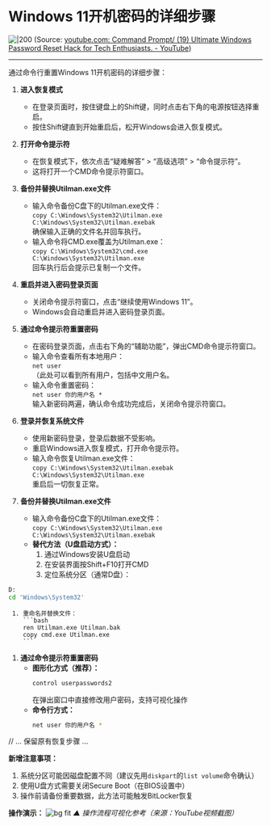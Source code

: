 # Windows 11开机密码的详细步骤


![|200](https://i.ytimg.com/vi/uusyEcdWzPY/hqdefault.jpg)
(Source: [youtube.com: Command Prompt/ (19) Ultimate Windows Password Reset Hack for Tech Enthusiasts. - YouTube](https://youtu.be/uusyEcdWzPY?t=73))


---

通过命令行重置Windows 11开机密码的详细步骤：

1. **进入恢复模式**  
   - 在登录页面时，按住键盘上的Shift键，同时点击右下角的电源按钮选择重启。
   - 按住Shift键直到开始重启后，松开Windows会进入恢复模式。

2. **打开命令提示符**  
   - 在恢复模式下，依次点击“疑难解答” > “高级选项” > “命令提示符”。
   - 这将打开一个CMD命令提示符窗口。

3. **备份并替换Utilman.exe文件**  
   - 输入命令备份C盘下的Utilman.exe文件：  
     `copy C:\Windows\System32\Utilman.exe C:\Windows\System32\Utilman.exebak`  
     确保输入正确的文件名并回车执行。
   - 输入命令将CMD.exe覆盖为Utilman.exe：  
     `copy C:\Windows\System32\cmd.exe C:\Windows\System32\Utilman.exe`  
     回车执行后会提示已复制一个文件。

4. **重启并进入密码登录页面**  
   - 关闭命令提示符窗口，点击“继续使用Windows 11”。
   - Windows会自动重启并进入密码登录页面。

5. **通过命令提示符重置密码**  
   - 在密码登录页面，点击右下角的“辅助功能”，弹出CMD命令提示符窗口。
   - 输入命令查看所有本地用户：  
     `net user`  
     （此处可以看到所有用户，包括中文用户名。
   - 输入命令重置密码：  
     `net user 你的用户名 *`  
     输入新密码两遍，确认命令成功完成后，关闭命令提示符窗口。

6. **登录并恢复系统文件**  
   - 使用新密码登录，登录后数据不受影响。
   - 重启Windows进入恢复模式，打开命令提示符。
   - 输入命令恢复Utilman.exe文件：  
     `copy C:\Windows\System32\Utilman.exebak C:\Windows\System32\Utilman.exe`  
     重启后一切恢复正常。

7. **备份并替换Utilman.exe文件**  
   - 输入命令备份C盘下的Utilman.exe文件：  
     `copy C:\Windows\System32\Utilman.exe C:\Windows\System32\Utilman.exebak`
   - **替代方法（U盘启动方式）：**
     1. 通过Windows安装U盘启动
     2. 在安装界面按Shift+F10打开CMD
     3. 定位系统分区（通常D盘）：

```bash
D:
cd 'Windows\System32'
```
     1. 重命名并替换文件：
        ```bash
        ren Utilman.exe Utilman.bak
        copy cmd.exe Utilman.exe
        ```

1. **通过命令提示符重置密码**  
   - **图形化方式（推荐）：**
     ```bash
     control userpasswords2
     ```
     在弹出窗口中直接修改用户密码，支持可视化操作
   - **命令行方式：**
     ```bash
     net user 你的用户名 *
     ```

// ... 保留原有恢复步骤 ...

**新增注意事项：**
1. 系统分区可能因磁盘配置不同（建议先用`diskpart`的`list volume`命令确认）
2. 使用U盘方式需要关闭Secure Boot（在BIOS设置中）
3. 操作前请备份重要数据，此方法可能触发BitLocker恢复

**操作演示：**
![bg fit](https://i.ytimg.com/vi/uusyEcdWzPY/maxresdefault.jpg)
_▲ 操作流程可视化参考（来源：YouTube视频截图）_